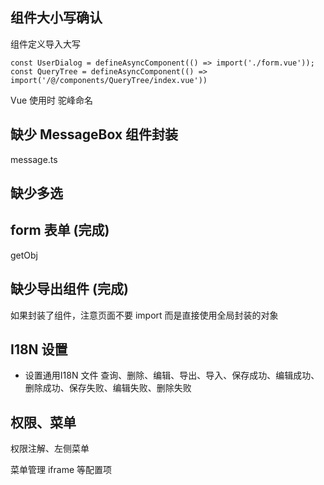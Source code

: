 ## 组件大小写确认

组件定义导入大写
```
const UserDialog = defineAsyncComponent(() => import('./form.vue'));
const QueryTree = defineAsyncComponent(() => import('/@/components/QueryTree/index.vue'))
```
Vue 使用时 驼峰命名  <user-dialog/>

## 缺少 MessageBox 组件封装

message.ts

## 缺少多选

## form 表单 (完成)
getObj


## 缺少导出组件 (完成)

如果封装了组件，注意页面不要 import 而是直接使用全局封装的对象


## I18N 设置

- 设置通用I18N 文件 查询、删除、编辑、导出、导入、保存成功、编辑成功、删除成功、保存失败、编辑失败、删除失败

## 权限、菜单

权限注解、左侧菜单

菜单管理 iframe 等配置项
